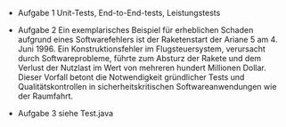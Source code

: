 - Aufgabe 1
 Unit-Tests, End-to-End-tests, Leistungstests

- Aufgabe 2
Ein exemplarisches Beispiel für erheblichen Schaden aufgrund eines Softwarefehlers ist der Raketenstart der Ariane 5 am 4. Juni 1996. Ein Konstruktionsfehler im Flugsteuersystem, verursacht durch Softwareprobleme, führte zum Absturz der Rakete und dem Verlust der Nutzlast im Wert von mehreren hundert Millionen Dollar. Dieser Vorfall betont die Notwendigkeit gründlicher Tests und Qualitätskontrollen in sicherheitskritischen Softwareanwendungen wie der Raumfahrt.

- Aufgabe 3
siehe Test.java

